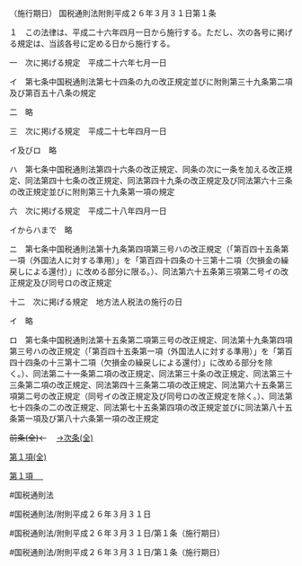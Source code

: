 （施行期日）
国税通則法附則平成２６年３月３１日第１条

１　この法律は、平成二十六年四月一日から施行する。ただし、次の各号に掲げる規定は、当該各号に定める日から施行する。

一　次に掲げる規定　平成二十六年七月一日

イ　第七条中国税通則法第七十四条の九の改正規定並びに附則第三十九条第二項及び第百五十八条の規定

二　略

三　次に掲げる規定　平成二十七年四月一日

イ及びロ　略

ハ　第七条中国税通則法第四十六条の改正規定、同条の次に一条を加える改正規定、同法第四十七条の改正規定、同法第四十九条の改正規定及び同法第六十三条の改正規定並びに附則第三十九条第一項の規定

六　次に掲げる規定　平成二十八年四月一日

イからハまで　略

ニ　第七条中国税通則法第十九条第四項第三号ハの改正規定（「第百四十五条第一項（外国法人に対する準用）」を「第百四十四条の十三第十二項（欠損金の繰戻しによる還付）」に改める部分に限る。）、同法第六十五条第三項第二号イの改正規定及び同号ロの改正規定

十二　次に掲げる規定　地方法人税法の施行の日

イ　略

ロ　第七条中国税通則法第十五条第二項第三号の改正規定、同法第十九条第四項第三号ハの改正規定（「第百四十五条第一項（外国法人に対する準用）」を「第百四十四条の十三第十二項（欠損金の繰戻しによる還付）」に改める部分を除く。）、同法第二十一条第二項の改正規定、同法第三十条の改正規定、同法第三十三条第二項の改正規定、同法第四十三条第二項の改正規定、同法第六十五条第三項第二号の改正規定（同号イの改正規定及び同号ロの改正規定を除く。）、同法第七十四条の二の改正規定、同法第七十五条第四項の改正規定並びに同法第八十五条第一項及び第八十六条第一項の改正規定

~~前条(全)←~~　  [→次条(全)](国税通則法＿＿＿＿附則平成２６年３月３１日第３９条_.md)

[第１項(全)](国税通則法＿＿＿＿附則平成２６年３月３１日第１条第１項_.md)  

[第１項 　 ](国税通則法＿＿＿＿附則平成２６年３月３１日第１条第１項.md)  

#国税通則法

#国税通則法/附則平成２６年３月３１日

#国税通則法/附則平成２６年３月３１日/第１条（施行期日）

#国税通則法/附則平成２６年３月３１日/第１条（施行期日）

